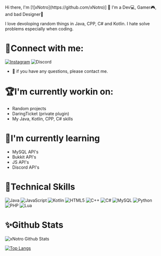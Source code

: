 <p align=”center”>
Hi there, I'm [![xNotro](https://github.com/xNotro)] 👋
I'm a Dev💻, Gamer🎮, and bad Designer🎨
</p>

I love devoloping random things in Java, CPP, C# and Kotlin. I hate solve problems especially when coding.

# 🤝Connect with me:
[![Instagram](https://img.shields.io/badge/FlavioMarix-%23E4405F.svg?style=for-the-badge&logo=Instagram&logoColor=white)](https://www.instagram.com/flaviomarix/)
![Discord](https://img.shields.io/badge/%3CNotro:0001%3E-%237289DA.svg?style=for-the-badge&logo=discord&logoColor=white)
- 💬 if you have any questions, please contact me.

# 🏆I'm currently workin on:
- Random projects
- DaringTicket (private plugin)
- My Java, Kotlin, CPP, C# skills

# 🔔I'm currently learning
- MySQL API's
- Bukkit API's
- JS API's
- Discord API's

# 🔎Technical Skills
![Java](https://img.shields.io/badge/java-%23ED8B00.svg?style=for-the-badge&logo=java&logoColor=white)
![JavaScript](https://img.shields.io/badge/javascript-%23323330.svg?style=for-the-badge&logo=javascript&logoColor=%23F7DF1E)
![Kotlin](https://img.shields.io/badge/kotlin-%230095D5.svg?style=for-the-badge&logo=kotlin&logoColor=white)
![HTML5](https://img.shields.io/badge/html5-%23E34F26.svg?style=for-the-badge&logo=html5&logoColor=white)
![C++](https://img.shields.io/badge/c++-%2300599C.svg?style=for-the-badge&logo=c%2B%2B&logoColor=white)
![C#](https://img.shields.io/badge/c%23-%23239120.svg?style=for-the-badge&logo=c-sharp&logoColor=white)
![MySQL](https://img.shields.io/badge/mysql-%2300f.svg?style=for-the-badge&logo=mysql&logoColor=white)
![Python](https://img.shields.io/badge/python-3670A0?style=for-the-badge&logo=python&logoColor=ffdd54)
![PHP](https://img.shields.io/badge/php-%23777BB4.svg?style=for-the-badge&logo=php&logoColor=white)
![Lua](https://img.shields.io/badge/lua-%232C2D72.svg?style=for-the-badge&logo=lua&logoColor=white)

# ✨Github Stats
![xNotro Github Stats](https://github-readme-stats.vercel.app/api?username=xnotro&show_icons=true&theme=radical)

[![Top Langs](https://github-readme-stats.vercel.app/api/top-langs/?username=xnotro&layout=compact&theme=radical)](https://github.com/xnotro)


